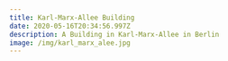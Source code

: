 ```yaml
---
title: Karl-Marx-Allee Building
date: 2020-05-16T20:34:56.997Z
description: A Building in Karl-Marx-Allee in Berlin
image: /img/karl_marx_alee.jpg
---
```

